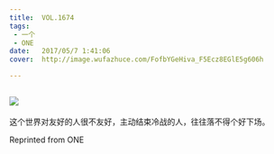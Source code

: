 ```yaml
---
title:	VOL.1674
tags:
 - 一个
 - ONE
date:	2017/05/7 1:41:06
cover:	http://image.wufazhuce.com/FofbYGeHiva_F5Ecz8EGlE5g606h

---
```

![](http://image.wufazhuce.com/FofbYGeHiva_F5Ecz8EGlE5g606h)
---

这个世界对友好的人很不友好，主动结束冷战的人，往往落不得个好下场。
 
Reprinted from ONE
